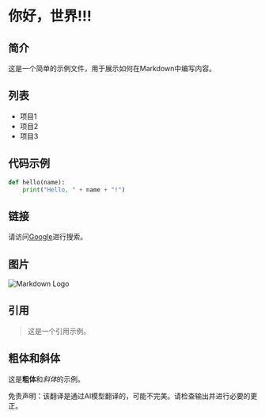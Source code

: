 # 你好，世界!!!

## 简介
这是一个简单的示例文件，用于展示如何在Markdown中编写内容。

## 列表
* 项目1
* 项目2
* 项目3

## 代码示例
```python
def hello(name):
    print("Hello, " + name + "!")
```

## 链接
请访问[Google](https://www.google.com/)进行搜索。

## 图片
![Markdown Logo](https://markdown-here.com/img/icon256.png)

## 引用
> 这是一个引用示例。

## 粗体和斜体
这是**粗体**和*斜体*的示例。


免责声明：该翻译是通过AI模型翻译的，可能不完美。请检查输出并进行必要的更正。